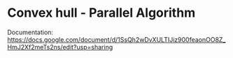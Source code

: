 # Convex hull - Parallel Algorithm

Documentation: https://docs.google.com/document/d/1SsQh2wDvXULTIJiz900feaonOO8Z_HmJ2Xf2meTs2ns/edit?usp=sharing
